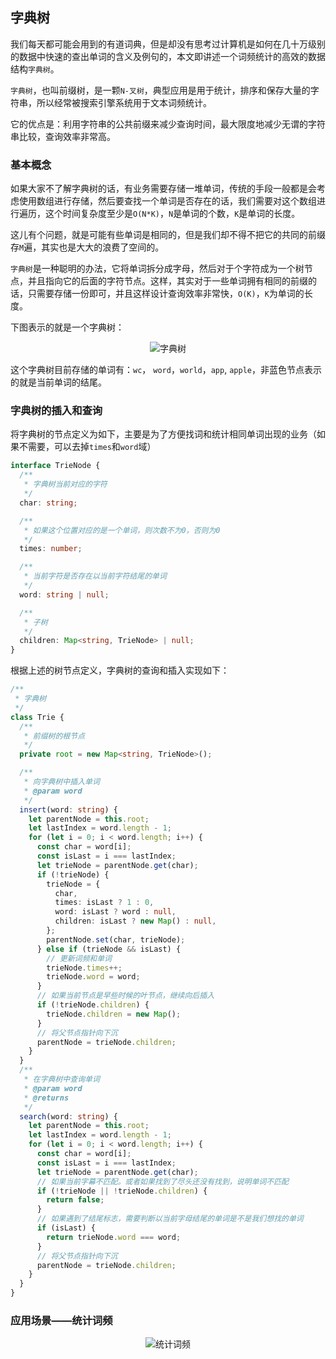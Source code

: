## 字典树

我们每天都可能会用到的有道词典，但是却没有思考过计算机是如何在几十万级别的数据中快速的查出单词的含义及例句的，本文即讲述一个词频统计的高效的数据结构`字典树`。

`字典树`，也叫前缀树，是一颗`N-叉树`，典型应用是用于统计，排序和保存大量的字符串，所以经常被搜索引擎系统用于文本词频统计。

它的优点是：利用字符串的公共前缀来减少查询时间，最大限度地减少无谓的字符串比较，查询效率非常高。

### 基本概念

如果大家不了解字典树的话，有业务需要存储一堆单词，传统的手段一般都是会考虑使用数组进行存储，然后要查找一个单词是否存在的话，我们需要对这个数组进行遍历，这个时间复杂度至少是`O(N*K)`，`N`是单词的个数，`K`是单词的长度。

这儿有个问题，就是可能有些单词是相同的，但是我们却不得不把它的共同的前缀存`M`遍，其实也是大大的浪费了空间的。

`字典树`是一种聪明的办法，它将单词拆分成字母，然后对于个字符成为一个树节点，并且指向它的后面的字符节点。这样，其实对于一些单词拥有相同的前缀的话，只需要存储一份即可，并且这样设计查询效率非常快，`O(K)`，`K`为单词的长度。

下图表示的就是一个字典树：

<div align="center">
  <img :src="$withBase('/tree/trie/trie.png')" alt="字典树" />
</div>

这个字典树目前存储的单词有：`wc`， `word`，`world`，`app`, `apple`，非蓝色节点表示的就是当前单词的结尾。

### 字典树的插入和查询

将字典树的节点定义为如下，主要是为了方便找词和统计相同单词出现的业务（如果不需要，可以去掉`times`和`word`域）

```ts
interface TrieNode {
  /**
   * 字典树当前对应的字符
   */
  char: string;

  /**
   * 如果这个位置对应的是一个单词，则次数不为0，否则为0
   */
  times: number;

  /**
   * 当前字符是否存在以当前字符结尾的单词
   */
  word: string | null;

  /**
   * 子树
   */
  children: Map<string, TrieNode> | null;
}
```

根据上述的树节点定义，字典树的查询和插入实现如下：

```ts
/**
 * 字典树
 */
class Trie {
  /**
   * 前缀树的根节点
   */
  private root = new Map<string, TrieNode>();

  /**
   * 向字典树中插入单词
   * @param word
   */
  insert(word: string) {
    let parentNode = this.root;
    let lastIndex = word.length - 1;
    for (let i = 0; i < word.length; i++) {
      const char = word[i];
      const isLast = i === lastIndex;
      let trieNode = parentNode.get(char);
      if (!trieNode) {
        trieNode = {
          char,
          times: isLast ? 1 : 0,
          word: isLast ? word : null,
          children: isLast ? new Map() : null,
        };
        parentNode.set(char, trieNode);
      } else if (trieNode && isLast) {
        // 更新词频和单词
        trieNode.times++;
        trieNode.word = word;
      }
      // 如果当前节点是早些时候的叶节点，继续向后插入
      if (!trieNode.children) {
        trieNode.children = new Map();
      }
      // 将父节点指针向下沉
      parentNode = trieNode.children;
    }
  }
  /**
   * 在字典树中查询单词
   * @param word
   * @returns
   */
  search(word: string) {
    let parentNode = this.root;
    let lastIndex = word.length - 1;
    for (let i = 0; i < word.length; i++) {
      const char = word[i];
      const isLast = i === lastIndex;
      let trieNode = parentNode.get(char);
      // 如果当前字幕不匹配。或者如果找到了尽头还没有找到，说明单词不匹配
      if (!trieNode || !trieNode.children) {
        return false;
      }
      // 如果遇到了结尾标志，需要判断以当前字母结尾的单词是不是我们想找的单词
      if (isLast) {
        return trieNode.word === word;
      }
      // 将父节点指针向下沉
      parentNode = trieNode.children;
    }
  }
}
```

### 应用场景——统计词频

<div align="center">
  <img :src="$withBase('/tree/trie/frequency_statistics.png')" alt="统计词频" />
</div>
